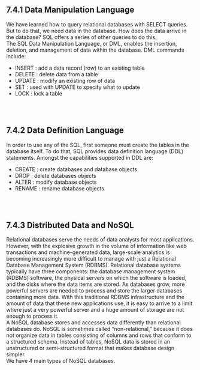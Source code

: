 ## 7.4.1 Data Manipulation Language
We have learned how to query relational databases with SELECT queries. But to do that, we need data in the database. How does the data arrive in the database? SQL offers a series of other queries to do this.
<br/>
The SQL Data Manipulation Language, or DML, enables the insertion, deletion, and management of data within the database. DML commands include:

- INSERT : add a data record (row) to an existing table
- DELETE : delete data from a table
- UPDATE : modify an existing row of data
- SET : used with UPDATE to specify what to update
- LOCK : lock a table

<br/><br/>

## 7.4.2 Data Definition Language
In order to use any of the SQL, first someone must create the tables in the database itself. To do that, SQL provides data definition language (DDL) statements. Amongst the capabilities supported in DDL are:

- CREATE : create databases and database objects
- DROP : delete databases objects
- ALTER : modify database objects
- RENAME : rename database objects

<br/><br/>

## 7.4.3 Distributed Data and NoSQL
Relational databases serve the needs of data analysts for most applications. However, with the explosive growth in the volume of information like web transactions and machine-generated data, large-scale analytics is becoming increasingly more difficult to manage with just a Relational Database Management System (RDBMS). Relational database systems typically have three components: the database management system (RDBMS) software, the physical servers on which the software is loaded, and the disks where the data items are stored. As databases grow, more powerful servers are needed to process and store the larger databases containing more data. With this traditional RDBMS infrastructure and the amount of data that these new applications use, it is easy to arrive to a limit where just a very powerful server and a huge amount of storage are not enough to process it.
<br/>
A NoSQL database stores and accesses data differently than relational databases do. NoSQL is sometimes called “non-relational,” because it does not organize data in tables consisting of columns and rows that conform to a structured schema. Instead of tables, NoSQL data is stored in an unstructured or semi-structured format that makes database design simpler.
<br/>
We have 4 main types of NoSQL databases.
